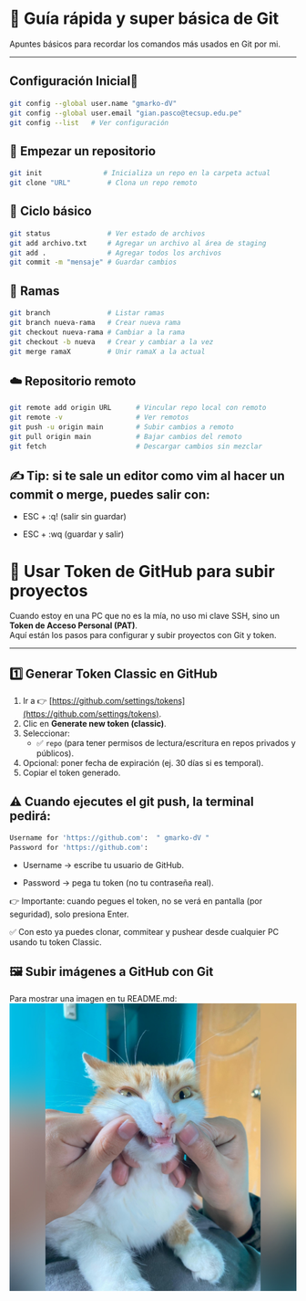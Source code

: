 # 📘 Guía rápida y super básica de Git

Apuntes básicos para recordar los comandos más usados en Git por mi.

---

## Configuración Inicial🔖

```bash
git config --global user.name "gmarko-dV"
git config --global user.email "gian.pasco@tecsup.edu.pe"
git config --list   # Ver configuración
```

## 📂 Empezar un repositorio

```bash
git init               # Inicializa un repo en la carpeta actual
git clone "URL"         # Clona un repo remoto
```
## 📄 Ciclo básico
```bash
git status              # Ver estado de archivos
git add archivo.txt     # Agregar un archivo al área de staging
git add .               # Agregar todos los archivos
git commit -m "mensaje" # Guardar cambios
```
## 🔄 Ramas
```bash
git branch              # Listar ramas
git branch nueva-rama   # Crear nueva rama
git checkout nueva-rama # Cambiar a la rama
git checkout -b nueva   # Crear y cambiar a la vez
git merge ramaX         # Unir ramaX a la actual
```
## ☁️ Repositorio remoto
```bash
git remote add origin URL      # Vincular repo local con remoto
git remote -v                  # Ver remotos
git push -u origin main        # Subir cambios a remoto
git pull origin main           # Bajar cambios del remoto
git fetch                      # Descargar cambios sin mezclar
```

## ✍️ Tip: si te sale un editor como vim al hacer un commit o merge, puedes salir con:

- ESC + :q! (salir sin guardar)

- ESC + :wq (guardar y salir)


# 🔑 Usar Token de GitHub para subir proyectos

Cuando estoy en una PC que no es la mía, no uso mi clave SSH, sino un **Token de Acceso Personal (PAT)**.  
Aquí están los pasos para configurar y subir proyectos con Git y token.

---

## 1️⃣ Generar Token Classic en GitHub

1. Ir a 👉 [https://github.com/settings/tokens](https://github.com/settings/tokens).  
2. Clic en **Generate new token (classic)**.  
3. Seleccionar:
   - ✅ `repo` (para tener permisos de lectura/escritura en repos privados y públicos).  
4. Opcional: poner fecha de expiración (ej. 30 días si es temporal).  
5. Copiar el token generado.
   
## ⚠️ Cuando ejecutes el git push, la terminal pedirá:
```bash
Username for 'https://github.com':  " gmarko-dV "
Password for 'https://github.com':
```
- Username → escribe tu usuario de GitHub.

- Password → pega tu token (no tu contraseña real).

👉 Importante: cuando pegues el token, no se verá en pantalla (por seguridad), solo presiona Enter.

✅ Con esto ya puedes clonar, commitear y pushear desde cualquier PC usando tu token Classic.

## 🖼️ Subir imágenes a GitHub con Git
Para mostrar una imagen en tu README.md:
![Texto alternativo](images/1.jpg)
